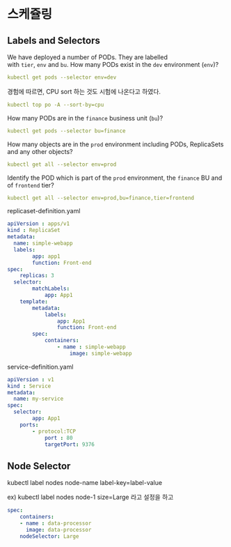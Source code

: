 # 스케쥴링

## Labels and Selectors

We have deployed a number of PODs. They are labelled with `tier`, `env` and `bu`. How many PODs exist in the `dev` environment (`env`)?

```yaml
kubectl get pods --selector env=dev
```

경험에 따르면, CPU sort 하는 것도 시험에 나온다고 하였다. 

```yaml
kubectl top po -A --sort-by=cpu
```

How many PODs are in the `finance` business unit (`bu`)?

```yaml
kubectl get pods --selector bu=finance
```

How many objects are in the `prod` environment including PODs, ReplicaSets and any other objects?

```yaml
kubectl get all --selector env=prod
```

Identify the POD which is part of the `prod` environment, the `finance` BU and of `frontend` tier?

```yaml
kubectl get all --selector env=prod,bu=finance,tier=frontend
```

replicaset-definition.yaml

```yaml
apiVersion : apps/v1
kind : ReplicaSet
metadata:
  name: simple-webapp
  labels:
		app: app1
		function: Front-end
spec:
	replicas: 3
  selector:
		matchLabels:
			app: App1
	template:
		metadata:
			labels:
				app: App1
				function: Front-end
		spec:
			containers:
				- name : simple-webapp
					image: simple-webapp
```

service-definition.yaml

```yaml
apiVersion : v1
kind : Service
metadata:
  name: my-service
spec:
  selector:
		app: App1
	ports:
		- protocol:TCP
			port : 80
			targetPort: 9376
```

## Node Selector

kubectl label nodes node-name label-key=label-value

ex)
kubectl label nodes node-1 size=Large 라고 설정을 하고

```yaml
spec:
	containers:
	- name : data-processor
	  image: data-processor
	nodeSelector: Large
```
